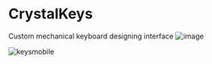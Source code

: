 # CrystalKeys
Custom mechanical keyboard designing interface 
![image](https://github.com/OblivionNoirV2/CrystalKeys/assets/122572151/b02431da-d54d-4fc6-9850-43186237deaf)


![keysmobile](https://github.com/OblivionNoirV2/CrystalKeys/assets/122572151/ef53f58b-8a35-4fda-8461-08e751000b8b)

